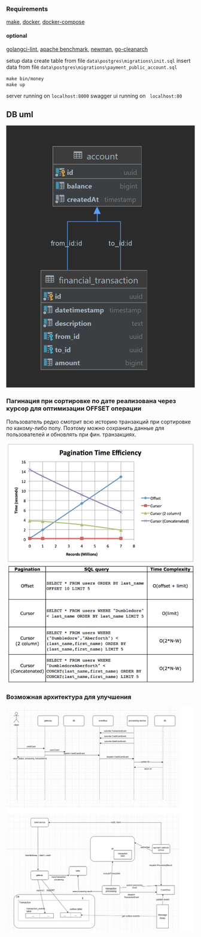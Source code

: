 ### Requirements
[make](https://www.gnu.org/software/make/), [docker](https://www.docker.com/), [docker-compose](https://docs.docker.com/compose/install/)


#### optional
[golangci-lint](https://github.com/golangci/golangci-lint),
[apache benchmark](https://httpd.apache.org/docs/2.4/programs/ab.html),
[newman](https://www.npmjs.com/package/newman),
[go-cleanarch](https://github.com/roblaszczak/go-cleanarch)

setup data
create table from file ```data\postgres\migrations\init.sql```
insert data from file ```data\postgres\migrations\payment_public_account.sql```
```shell
make bin/money
make up
```

server running on ```localhost:8000```
swagger ui running on ``` localhost:80```

## DB uml

![cursor](docs/img/db-uml.png)


### Пагинация при сортировке по дате реализована через курсор для оптимизации OFFSET операции

Пользователь редко смотрит всю историю транзакций при сортировке по какому-либо полу.
Поэтому можно сохранить данные для пользователей и обновлять при фин. транзакциях.


![cursor](docs/img/pagination-compare.png)
![cursor](docs/img/pagination-compare-2.png)

### Возможная архитектура для улучшения
![cursor](docs/img/sequence.png)
![cursor](docs/img/components.png)
